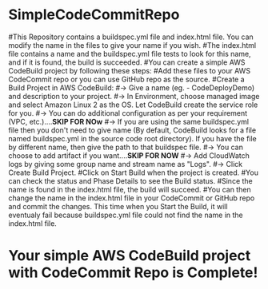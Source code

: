 # SimpleCodeCommitRepo
#This Repository contains a buildspec.yml file and index.html file. You can modify the name in the files to give your name if you wish.
#The index.html file contains a name and the buildspec.yml file tests to look for this name, and if it is found, the build is succeeded.
#You can create a simple AWS CodeBuild project by following these steps:
#Add these files to your AWS CodeCommit repo or you can use GitHub repo as the source.
#Create a Build Project in AWS CodeBuild:
  #-> Give a name (eg. - CodeDeployDemo) and description to your project.
  #-> In Environment, choose managed image and select Amazon Linux 2 as the OS. Let CodeBuild create the service role for you.
  #-> You can do additional configuration as per your requirement (VPC, etc.)....**SKIP FOR NOw**
  #-> If you are using the same buildspec.yml file then you don't need to give name (By default, CodeBuild looks for a file          named buildspec.yml in the source code root directory). If you have the file by different name, then give the path to that buildspec file.
  #-> You can choose to add artifact if you want....**SKIP FOR NOW**
  #-> Add CloudWatch logs by giving some group name and stream name as "Logs".
  #-> Click Create Build Project.
#Click on Start Build when the project is created.
#You can check the status and Phase Details to see the Build status.
#Since the name is found in the index.html file, the build will succeed.
#You can then change the name in the index.html file in your CodeCommit or GitHub repo and commit the changes. This time when you Start the Build, it will eventualy fail because buildspec.yml file could not find the name in the index.html file.
# Your simple AWS CodeBuild project with CodeCommit Repo is Complete!

